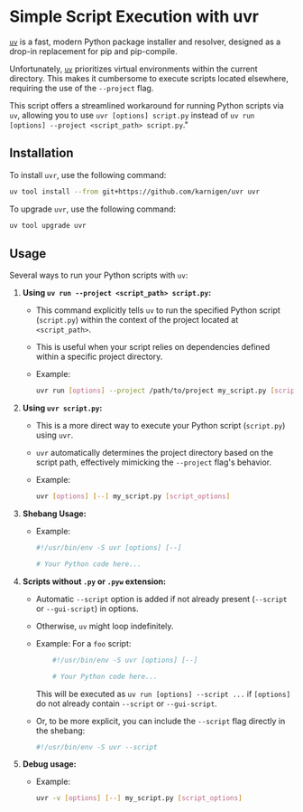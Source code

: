 

# Simple Script Execution with uvr

[`uv`](https://github.com/Textualize/rich) is a fast, modern Python package installer and resolver, designed as a drop-in replacement for pip and pip-compile.

Unfortunately, [`uv`](https://github.com/Textualize/rich)
prioritizes virtual environments within the current directory. This makes it cumbersome to execute scripts located elsewhere, requiring the use of the `--project` flag.

This script offers a streamlined workaround for running Python scripts via `uv`, allowing you to use `uvr [options] script.py` instead of `uv run [options] --project <script_path> script.py`."



## Installation

To install `uvr`, use the following command:

```bash
uv tool install --from git+https://github.com/karnigen/uvr uvr
```

To upgrade `uvr`, use the following command:

```bash
uv tool upgrade uvr
```



## Usage

Several ways to run your Python scripts with `uv`:

1.  **Using `uv run --project <script_path> script.py`:**

    * This command explicitly tells `uv` to run the specified Python script (`script.py`) within the context of the project located at `<script_path>`.
    * This is useful when your script relies on dependencies defined within a specific project directory.
    * Example:

        ```bash
        uvr run [options] --project /path/to/project my_script.py [script_options]
        ```

2.  **Using `uvr script.py`:**

    * This is a more direct way to execute your Python script (`script.py`) using `uvr`.
    * `uvr` automatically determines the project directory based on the script path, effectively mimicking the `--project` flag's behavior.
    * Example:

        ```bash
        uvr [options] [--] my_script.py [script_options]
        ```


3.  **Shebang Usage:**

    * Example:

        ```python
        #!/usr/bin/env -S uvr [options] [--]

        # Your Python code here...
        ```

4. **Scripts without `.py` or `.pyw` extension:**
    * Automatic `--script` option is added if not already present (`--script` or `--gui-script`) in options.
    * Otherwise, `uv` might loop indefinitely.

    * Example: For a `foo` script:

        ```python
            #!/usr/bin/env -S uvr [options] [--]

            # Your Python code here...
        ```

        This will be executed as `uv run [options] --script ...` if `[options]` do not already contain `--script` or `--gui-script`.

    * Or, to be more explicit, you can include the `--script`  flag directly in the shebang:

        ```python
        #!/usr/bin/env -S uvr --script
        ```
5.  **Debug usage:**
    * Example:
        ```bash
        uvr -v [options] [--] my_script.py [script_options]
        ```
